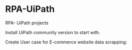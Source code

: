 # RPA-UiPath
RPA- UiPath projects

Install UiPath community version to start with.

Create User case for E-commerce website data scrapping:
